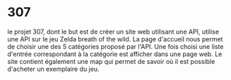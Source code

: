 # 307
le projet 307, dont le but est de créer un site web utilisant une API, 
utilise une API sur le jeu Zelda breath of the wild. La page d'accueil 
nous permet de choisir une des 5 catégories proposé par l'API. Une fois choisi
une liste d'entrée correspondant à la catégorie est afficher dans une page web.
Le site contient également une map qui permet de savoir où il est possible d'acheter 
un exemplaire du jeu.